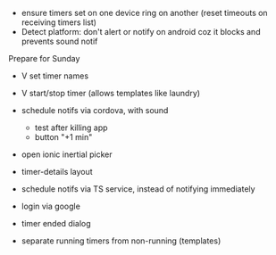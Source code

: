 * ensure timers set on one device ring on another (reset timeouts on receiving timers list)
* Detect platform: don't alert or notify on android coz it blocks and prevents sound notif

Prepare for Sunday

* V set timer names
* V start/stop timer (allows templates like laundry)
* schedule notifs via cordova, with sound
  * test after killing app
  * button "+1 min"
* open ionic inertial picker
* timer-details layout

* schedule notifs via TS service, instead of notifying immediately
* login via google
* timer ended dialog
* separate running timers from non-running (templates)

